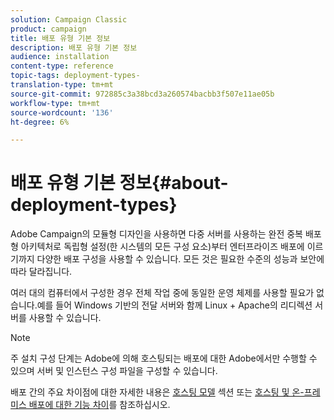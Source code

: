 ```yaml
---
solution: Campaign Classic
product: campaign
title: 배포 유형 기본 정보
description: 배포 유형 기본 정보
audience: installation
content-type: reference
topic-tags: deployment-types-
translation-type: tm+mt
source-git-commit: 972885c3a38bcd3a260574bacbb3f507e11ae05b
workflow-type: tm+mt
source-wordcount: '136'
ht-degree: 6%

---
```



# 배포 유형 기본 정보{#about-deployment-types}

Adobe Campaign의 모듈형 디자인을 사용하면 다중 서버를 사용하는 완전 중복 배포형 아키텍처로 독립형 설정(한 시스템의 모든 구성 요소)부터 엔터프라이즈 배포에 이르기까지 다양한 배포 구성을 사용할 수 있습니다. 모든 것은 필요한 수준의 성능과 보안에 따라 달라집니다.

여러 대의 컴퓨터에서 구성한 경우 전체 작업 중에 동일한 운영 체제를 사용할 필요가 없습니다.예를 들어 Windows 기반의 전달 서버와 함께 Linux + Apache의 리디렉션 서버를 사용할 수 있습니다.

>[!NOTE]
>
>주 설치 구성 단계는 Adobe에 의해 호스팅되는 배포에 대한 Adobe에서만 수행할 수 있으며 서버 및 인스턴스 구성 파일을 구성할 수 있습니다.
>
>배포 간의 주요 차이점에 대한 자세한 내용은 [호스팅 모델](../../installation/using/hosting-models.md) 섹션 또는 [호스팅 및 온-프레미스 배포에 대한 기능 차이](../../installation/using/capability-matrix.md)를 참조하십시오.

